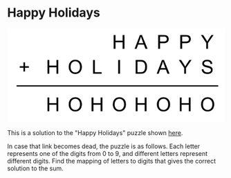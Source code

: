 # Happy Holidays

![](./happy-holidays.webp)

This is a solution to the "Happy Holidays" puzzle shown
[here](https://fivethirtyeight.com/features/can-you-outwit-the-tax-collector/).

In case that link becomes dead, the puzzle is as follows.  Each letter
represents one of the digits from 0 to 9, and different letters represent
different digits. Find the mapping of letters to digits that gives the correct
solution to the sum.
